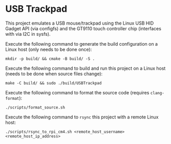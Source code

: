 # USB Trackpad
This project emulates a USB mouse/trackpad using the Linux USB HID Gadget API (via configfs) and the GT9110 touch controller chip (interfaces with via I2C in sysfs).

Execute the following command to generate the build configuration on a Linux host (only needs to be done once):
```shell
mkdir -p build/ && cmake -B build/ -S .
```

Execute the following command to build and run this project on a Linux host (needs to be done when source files change):
```shell
make -C build/ && sudo ./build/USBTrackpad
```

Execute the following command to format the source code (requires `clang-format`):
```shell
./scripts/format_source.sh
```

Execute the following command to `rsync` this project with a remote Linux host:
```shell
./scripts/rsync_to_rpi_cm4.sh <remote_host_username> <remote_host_ip_address>
```
